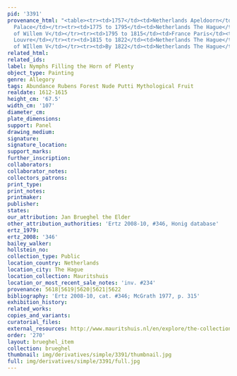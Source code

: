 ```yaml
---
pid: '3391'
provenance_html: "<table><tr><td>1757</td><td>Netherlands Apeldoorn</td><td>Het Loo
  Palace</td></tr><tr><td>1775 to 1795</td><td>Netherlands The Hague</td><td>Cabinet
  of Willem V</td></tr><tr><td>1795 to 1815</td><td>France Paris</td><td>Musée du
  Louvre</td></tr><tr><td>1815 to 1822</td><td>Netherlands The Hague</td><td>Gallery
  of WIllem V</td></tr><tr><td>By 1822</td><td>Netherlands The Hague</td><td>Mauritshuis</td></tr></table>"
related_html: 
related_ids: 
label: Nymphs Filling the Horn of Plenty
object_type: Painting
genre: Allegory
tags: Abundance Rubens Forest Nude Putti Mythological Fruit
realdate: 1612-1615
height_cm: '67.5'
width_cm: '107'
diameter_cm: 
plate_dimensions: 
support: Panel
drawing_medium: 
signature: 
signature_location: 
support_marks: 
further_inscription: 
collaborators: 
collaborator_notes: 
collectors_patrons: 
print_type: 
print_notes: 
printmaker: 
publisher: 
states: 
our_attribution: Jan Brueghel the Elder
other_attribution_authorities: 'Ertz 2008-10, #346, Honig database'
ertz_1979: 
ertz_2008: '346'
bailey_walker: 
hollstein_no: 
collection_type: Public
location_country: Netherlands
location_city: The Hague
location_collection: Mauritshuis
location_or_most_recent_sale_notes: 'inv. #234'
provenance: 5618|5619|5620|5621|5622
bibliography: 'Ertz 2008-10, cat. #346; McGrath 1977, p. 315'
exhibition_history: 
related_works: 
copies_and_variants: 
curatorial_files: 
external_resources: http://www.mauritshuis.nl/en/explore/the-collection/artworks/nymphs-filling-the-cornucopia-234/
order: '270'
layout: brueghel_item
collection: brueghel
thumbnail: img/derivatives/simple/3391/thumbnail.jpg
full: img/derivatives/simple/3391/full.jpg
---
```

